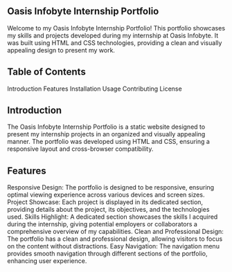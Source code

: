 ## Oasis Infobyte Internship Portfolio
Welcome to my Oasis Infobyte Internship Portfolio! This portfolio showcases my skills and projects developed during my internship at Oasis Infobyte. It was built using HTML and CSS technologies, providing a clean and visually appealing design to present my work.

## Table of Contents


Introduction
Features
Installation
Usage
Contributing
License



## Introduction
The Oasis Infobyte Internship Portfolio is a static website designed to present my internship projects in an organized and visually appealing manner. The portfolio was developed using HTML and CSS, ensuring a responsive layout and cross-browser compatibility.

## Features
Responsive Design: The portfolio is designed to be responsive, ensuring optimal viewing experience across various devices and screen sizes.
Project Showcase: Each project is displayed in its dedicated section, providing details about the project, its objectives, and the technologies used.
Skills Highlight: A dedicated section showcases the skills I acquired during the internship, giving potential employers or collaborators a comprehensive overview of my capabilities.
Clean and Professional Design: The portfolio has a clean and professional design, allowing visitors to focus on the content without distractions.
Easy Navigation: The navigation menu provides smooth navigation through different sections of the portfolio, enhancing user experience.

